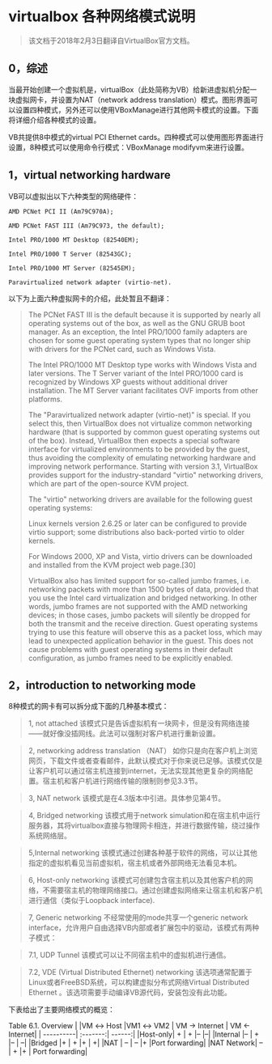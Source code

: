 # virtualbox 各种网络模式说明

>该文档于2018年2月3日翻译自VirtualBox官方文档。

## 0，综述
当最开始创建一个虚拟机是，virtualBox（此处简称为VB）给新进虚拟机分配一块虚拟网卡，并设置为NAT（network address translation）模式。图形界面可以设置四种模式，另外还可以使用VBoxManage进行其他网卡模式的设置。下面将详细介绍各种模式的设置。

VB共提供8中模式的virtual PCI Ethernet cards。四种模式可以使用图形界面进行设置，8种模式可以使用命令行模式：VBoxManage modifyvm来进行设置。

## 1，virtual networking hardware
VB可以虚拟出以下六种类型的网络硬件：
```
AMD PCNet PCI II (Am79C970A);

AMD PCNet FAST III (Am79C973, the default);

Intel PRO/1000 MT Desktop (82540EM);

Intel PRO/1000 T Server (82543GC);

Intel PRO/1000 MT Server (82545EM);

Paravirtualized network adapter (virtio-net).
```
以下为上面六种虚拟网卡的介绍，此处暂且不翻译：

<blockquote>
The PCNet FAST III is the default because it is supported by nearly all operating systems out of the box, as well as the GNU GRUB boot manager. As an exception, the Intel PRO/1000 family adapters are chosen for some guest operating system types that no longer ship with drivers for the PCNet card, such as Windows Vista.

The Intel PRO/1000 MT Desktop type works with Windows Vista and later versions. The T Server variant of the Intel PRO/1000 card is recognized by Windows XP guests without additional driver installation. The MT Server variant facilitates OVF imports from other platforms.

The "Paravirtualized network adapter (virtio-net)" is special. If you select this, then VirtualBox does not virtualize common networking hardware (that is supported by common guest operating systems out of the box). Instead, VirtualBox then expects a special software interface for virtualized environments to be provided by the guest, thus avoiding the complexity of emulating networking hardware and improving network performance. Starting with version 3.1, VirtualBox provides support for the industry-standard "virtio" networking drivers, which are part of the open-source KVM project.

The "virtio" networking drivers are available for the following guest operating systems:

Linux kernels version 2.6.25 or later can be configured to provide virtio support; some distributions also back-ported virtio to older kernels.

For Windows 2000, XP and Vista, virtio drivers can be downloaded and installed from the KVM project web page.[30]

VirtualBox also has limited support for so-called jumbo frames, i.e. networking packets with more than 1500 bytes of data, provided that you use the Intel card virtualization and bridged networking. In other words, jumbo frames are not supported with the AMD networking devices; in those cases, jumbo packets will silently be dropped for both the transmit and the receive direction. Guest operating systems trying to use this feature will observe this as a packet loss, which may lead to unexpected application behavior in the guest. This does not cause problems with guest operating systems in their default configuration, as jumbo frames need to be explicitly enabled.
</blockquote>

## 2，introduction to networking mode
8种模式的网卡有可以拆分成下面的几种基本模式：

> 1, not attached
该模式只是告诉虚拟机有一块网卡，但是没有网络连接——就好像没插网线。此法可以强制对客户机进行重新设置。

>2, networking address translation （NAT）
如你只是向在客户机上浏览网页，下载文件或者查看邮件，此默认模式对于你来说已足够。该模式仅是让客户机可以通过宿主机连接到internet，无法实现其他更复杂的网络配置。宿主机和客户机进行网络传输的限制则参见3.3节。

> 3, NAT network
该模式是在4.3版本中引进。具体参见第4节。

>4, Bridged networking
该模式用于network simulation和在宿主机中运行服务器，其将virtualbox直接与物理网卡相连，并进行数据传输，绕过操作系统网络层。

>5,Internal networking
该模式通过创建各种基于软件的网络，可以让其他指定的虚拟机看见当前虚拟机，宿主机或者外部网络无法看见本机。

>6, Host-only networking
该模式可创建包含宿主机以及其他客户机的网络，不需要宿主机的物理网络接口。通过创建虚拟网络来让宿主机和客户机进行通信（类似于Loopback interface).

> 7, Generic networking
不经常使用的mode共享一个generic network interface，允许用户自由选择VB内部或者扩展包中的驱动，该模式有两种子模式：

>7.1, UDP Tunnel
该模式可以让不同宿主机中的虚拟机进行通信。

>7.2, VDE (Virtual Distributed Ethernet) networking
该选项通常配置于Linux或者FreeBSD系统，可以构建虚拟分布式网络Virtual Distributed Ethernet 。该选项需要手动编译VB源代码，安装包没有此功能。

下表给出了主要网络模式的概览：

Table 6.1. Overview
|               |VM ↔ Host    |VM1 ↔ VM2   | VM → Internet |   VM ← Internet|
| ----------| :-------:| ------:|
|Host-only|    +                 |        +    |–    |–|
|Internal    |–                      |       +    |–   | –|
|Bridged    |+                     |       +    |+   | +|
|NAT          |   –                  |        –    |+    |Port forwarding|
|NAT Network|    –             |       +    |+   | Port forwarding|










